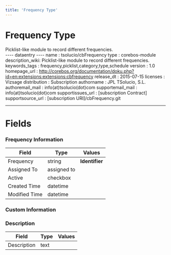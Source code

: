 ```yaml
---
title: 'Frequency Type'
---
```


Frequency Type
==============

Picklist-like module to record different frequencies.  
---- dataentry ---- name : tsolucio/cbFrequency type : corebos-module
description\_wiki: Picklist-like module to record different frequencies.
keywords\_tags : frequency,picklist,category,type,schedule version : 1.0
homepage\_url :
<http://corebos.org/documentation/doku.php?id=en:extensions:extensions:cbfrequency>
release\_dt : 2015-07-15 licenses : Vizsage distribution : Subscription
authorname : JPL TSolucio, S.L. authoremail\_mail :
info(at)tsolucio(dot)com supportemail\_mail : info(at)tsolucio(dot)com
supportissues\_url : \[subscription Contract\] supportsource\_url :
\[subscription URI\]/cbFrequency.git

------------------------------------------------------------------------

  

Fields
======

### Frequency Information

<table>
<thead>
<tr class="header">
<th>Field</th>
<th>Type</th>
<th>Values</th>
</tr>
</thead>
<tbody>
<tr class="odd">
<td>Frequency</td>
<td>string</td>
<td><strong>Identifier</strong></td>
</tr>
<tr class="even">
<td>Assigned To</td>
<td>assigned to</td>
<td></td>
</tr>
<tr class="odd">
<td>Active</td>
<td>checkbox</td>
<td></td>
</tr>
<tr class="even">
<td>Created Time</td>
<td>datetime</td>
<td></td>
</tr>
<tr class="odd">
<td>Modified Time</td>
<td>datetime</td>
<td></td>
</tr>
</tbody>
</table>

### Custom Information

### Description

<table>
<thead>
<tr class="header">
<th>Field</th>
<th>Type</th>
<th>Values</th>
</tr>
</thead>
<tbody>
<tr class="odd">
<td>Description</td>
<td>text</td>
<td></td>
</tr>
</tbody>
</table>
